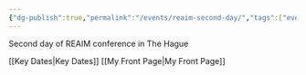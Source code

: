 ```yaml
---
{"dg-publish":true,"permalink":"/events/reaim-second-day/","tags":["event"]}
---
```


Second day of REAIM conference in The Hague

[[Key Dates\|Key Dates]]
[[My Front Page\|My Front Page]]
